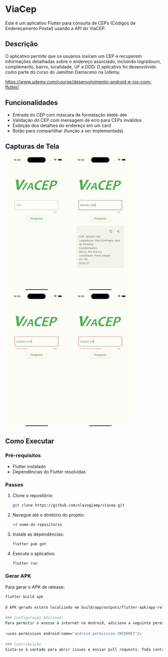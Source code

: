# ViaCep

Este é um aplicativo Flutter para consulta de CEPs (Códigos de Endereçamento Postal) usando a API do ViaCEP.

## Descrição

O aplicativo permite que os usuários insiram um CEP e recuperem informações detalhadas sobre o endereço associado, incluindo logradouro, complemento, bairro, localidade, UF e DDD. O aplicativo foi desenvolvido como parte do curso do Jamilton Damaceno na Udemy.

https://www.udemy.com/course/desenvolvimento-android-e-ios-com-flutter/

## Funcionalidades

- Entrada do CEP com máscara de formatação `00000-000`
- Validação do CEP com mensagem de erro para CEPs inválidos
- Exibição dos detalhes do endereço em um card
- Botão para compartilhar (função a ser implementada)

## Capturas de Tela

<img src="screenshot/1.png" alt="Screenshot" width="200"/>

<img src="screenshot/2.png" alt="Screenshot" width="200"/>

<img src="screenshot/3.png" alt="Screenshot" width="200"/>

<img src="screenshot/4.png" alt="Screenshot" width="200"/>

## Como Executar

### Pré-requisitos

- Flutter instalado
- Dependências do Flutter resolvidas

### Passos

1. Clone o repositório:
    ```sh
    git clone https://github.com/olavogiamp/viacep.git
    ```
2. Navegue até o diretório do projeto:
    ```sh
    cd nome-do-repositorio
    ```
3. Instale as dependências:
    ```sh
    flutter pub get
    ```
4. Execute o aplicativo:
    ```sh
    flutter run
    ```

### Gerar APK

Para gerar o APK de release:
```sh
flutter build apk

O APK gerado estará localizado em build/app/outputs/flutter-apk/app-release.apk.

### Configuração Adicional
Para permitir o acesso à internet no Android, adicione a seguinte permissão no arquivo android/app/src/main/AndroidManifest.xml:

<uses-permission android:name="android.permission.INTERNET"/>

### Contribuição
Sinta-se à vontade para abrir issues e enviar pull requests. Toda contribuição é bem-vinda!

